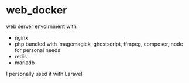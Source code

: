 # web_docker
web server envoirnment with
- nginx
- php bundled with imagemagick, ghostscript, ffmpeg, composer, node for personal needs
- redis
- mariadb

I personally used it with Laravel